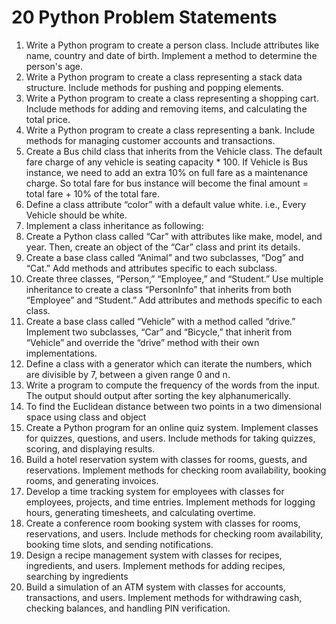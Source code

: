 # 20 Python Problem Statements
1. Write a Python program to create a person class. Include attributes like name,
country and date of birth. Implement a method to determine the person's age.
2. Write a Python program to create a class representing a stack data structure.
Include methods for pushing and popping elements.
3. Write a Python program to create a class representing a shopping cart. Include
methods for adding and removing items, and calculating the total price.
4. Write a Python program to create a class representing a bank. Include methods for
managing customer accounts and transactions.
5. Create a Bus child class that inherits from the Vehicle class. The default fare
charge of any vehicle is seating capacity * 100. If Vehicle is Bus instance, we
need to add an extra 10% on full fare as a maintenance charge. So total fare for
bus instance will become the final amount = total fare + 10% of the total fare.
6. Define a class attribute “color” with a default value white. i.e., Every Vehicle
should be white.
7. Implement a class inheritance as following:
8. Create a Python class called “Car” with attributes like make, model, and year.
Then, create an object of the “Car” class and print its details.
9. Create a base class called “Animal” and two subclasses, “Dog” and “Cat.” Add
methods and attributes specific to each subclass.
10. Create three classes, “Person,” “Employee,” and “Student.” Use multiple
inheritance to create a class “PersonInfo” that inherits from both “Employee” and
“Student.” Add attributes and methods specific to each class.
11. Create a base class called “Vehicle” with a method called “drive.” Implement two
subclasses, “Car” and “Bicycle,” that inherit from “Vehicle” and override the “drive”
method with their own implementations.
12. Define a class with a generator which can iterate the numbers, which are divisible
by 7, between a given range 0 and n.
13. Write a program to compute the frequency of the words from the input. The
output should output after sorting the key alphanumerically.
14. To find the Euclidean distance between two points in a two dimensional space
using class and object
15. Create a Python program for an online quiz system. Implement classes for
quizzes, questions, and users. Include methods for taking quizzes, scoring, and
displaying results.
16. Build a hotel reservation system with classes for rooms, guests, and reservations.
Implement methods for checking room availability, booking rooms, and generating
invoices.
17. Develop a time tracking system for employees with classes for employees,
projects, and time entries. Implement methods for logging hours, generating
timesheets, and calculating overtime.
18. Create a conference room booking system with classes for rooms, reservations,
and users. Include methods for checking room availability, booking time slots, and
sending notifications.
19. Design a recipe management system with classes for recipes, ingredients, and
users. Implement methods for adding recipes, searching by ingredients
20. Build a simulation of an ATM system with classes for accounts, transactions, and
users. Implement methods for withdrawing cash, checking balances, and handling
PIN verification.
